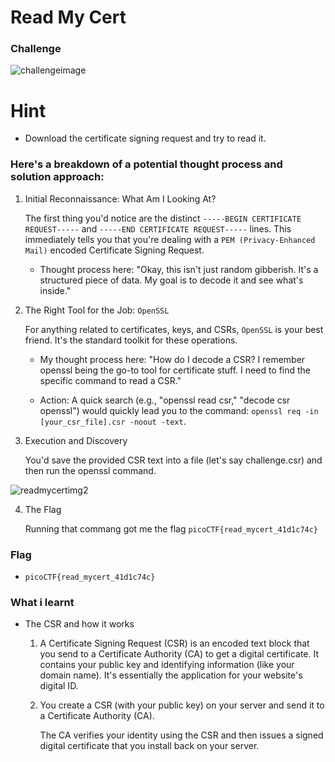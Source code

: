 # Read My Cert

### Challenge 

![challengeimage](../../../../static/img/readmycertt.PNG)

# Hint 
- Download the certificate signing request and try to read it.

### Here's a breakdown of a potential thought process and solution approach:

1. Initial Reconnaissance: What Am I Looking At?

    The first thing you'd notice are the distinct `-----BEGIN CERTIFICATE REQUEST-----` and `-----END CERTIFICATE REQUEST-----` lines. This immediately tells you that you're dealing with a `PEM (Privacy-Enhanced Mail)` encoded Certificate Signing Request.
    - Thought process here: "Okay, this isn't just random gibberish. It's a structured piece of data. My goal is to decode it and see what's inside."

2. The Right Tool for the Job: `OpenSSL`

    For anything related to certificates, keys, and CSRs, `OpenSSL` is your best friend. It's the standard toolkit for these operations.

    - My thought process here: "How do I decode a CSR? I remember openssl being the go-to tool for certificate stuff. I need to find the specific command to read a CSR."

    - Action: A quick search (e.g., "openssl read csr," "decode csr openssl") would quickly lead you to the command: `openssl req -in [your_csr_file].csr -noout -text`.

3.  Execution and Discovery

    You'd save the provided CSR text into a file (let's say challenge.csr) and then run the openssl command.

![readmycertimg2](../../../../static/img/readmycertimg2.PNG)

4. The Flag 

    Running that commang got me the flag `picoCTF{read_mycert_41d1c74c}`

### Flag

- `picoCTF{read_mycert_41d1c74c}`

### What i learnt 

- The CSR and how it works 

    1. A Certificate Signing Request (CSR) is an encoded text block that you send to a Certificate Authority (CA)   to get a digital certificate. It contains your public key and identifying information (like your domain name). It's essentially the application for your website's digital ID.

    2. You create a CSR (with your public key) on your server and send it to a Certificate Authority (CA).

        The CA verifies your identity using the CSR and then issues a signed digital certificate that you install back on your server.